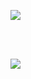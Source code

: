 [![](https://github-readme-stats.vercel.app/api/top-langs/?username=faeztgh&theme=midnight-purple&show_icons=true&show_owner=true&api_domain=https://wakatime.com/share/@f4ez/&range=last_year)](https://github.com/faeztgh/)

<br/>
<br/>

[![](https://wakatime.com/share/@f4ez/e21807b2-f7a9-45bc-8ac7-ef2f0483dca9.svg)](https://github.com/faeztgh/)
